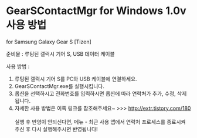 # GearSContactMgr for Windows 1.0v 사용 방법
for Samsung Galaxy Gear S [Tizen]

준비물 : 루팅된 갤럭시 기어 S, USB 데이터 케이블

사용 방법 :<br>
1. 루팅된 갤럭시 기어 S를 PC와 USB 케이블에 연결하세요.<br>
2. GearSContactMgr.exe를 실행시킵니다.<br>
3. 옵션을 선택하시고 전화번호를 입력하시면 옵션에 따라 연락처가 추가, 수정, 삭제됩니다.<br>
4. 자세한 사용 방법은 이쪽 링크를 참조해주세요~ >>> http://extr.tistory.com/180
<br><br>
실행 후 반영이 안되신다면, 메뉴 - 최근 사용 앱에서 연락처 프로세스를 종료시켜 주신 후 다시 실행해주시면 반영됩니다!
<br>